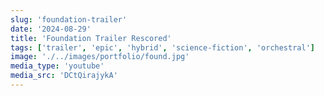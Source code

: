 ```yaml
---
slug: 'foundation-trailer'
date: '2024-08-29'
title: 'Foundation Trailer Rescored'
tags: ['trailer', 'epic', 'hybrid', 'science-fiction', 'orchestral']
image: './../images/portfolio/found.jpg'
media_type: 'youtube'
media_src: 'DCtQirajykA'
---
```

